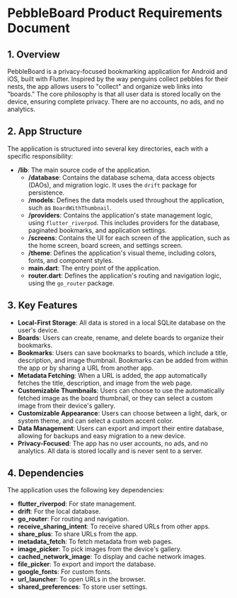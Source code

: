 # PebbleBoard Product Requirements Document

## 1. Overview

PebbleBoard is a privacy-focused bookmarking application for Android and iOS, built with Flutter. Inspired by the way penguins collect pebbles for their nests, the app allows users to "collect" and organize web links into "boards." The core philosophy is that all user data is stored locally on the device, ensuring complete privacy. There are no accounts, no ads, and no analytics.

## 2. App Structure

The application is structured into several key directories, each with a specific responsibility:

*   **/lib**: The main source code of the application.
    *   **/database**: Contains the database schema, data access objects (DAOs), and migration logic. It uses the `drift` package for persistence.
    *   **/models**: Defines the data models used throughout the application, such as `BoardWithThumbnail`.
    *   **/providers**: Contains the application's state management logic, using `flutter_riverpod`. This includes providers for the database, paginated bookmarks, and application settings.
    *   **/screens**: Contains the UI for each screen of the application, such as the home screen, board screen, and settings screen.
    *   **/theme**: Defines the application's visual theme, including colors, fonts, and component styles.
    *   **main.dart**: The entry point of the application.
    *   **router.dart**: Defines the application's routing and navigation logic, using the `go_router` package.

## 3. Key Features

*   **Local-First Storage**: All data is stored in a local SQLite database on the user's device.
*   **Boards**: Users can create, rename, and delete boards to organize their bookmarks.
*   **Bookmarks**: Users can save bookmarks to boards, which include a title, description, and image thumbnail. Bookmarks can be added from within the app or by sharing a URL from another app.
*   **Metadata Fetching**: When a URL is added, the app automatically fetches the title, description, and image from the web page.
*   **Customizable Thumbnails**: Users can choose to use the automatically fetched image as the board thumbnail, or they can select a custom image from their device's gallery.
*   **Customizable Appearance**: Users can choose between a light, dark, or system theme, and can select a custom accent color.
*   **Data Management**: Users can export and import their entire database, allowing for backups and easy migration to a new device.
*   **Privacy-Focused**: The app has no user accounts, no ads, and no analytics. All data is stored locally and is never sent to a server.

## 4. Dependencies

The application uses the following key dependencies:

*   **flutter_riverpod**: For state management.
*   **drift**: For the local database.
*   **go_router**: For routing and navigation.
*   **receive_sharing_intent**: To receive shared URLs from other apps.
*   **share_plus**: To share URLs from the app.
*   **metadata_fetch**: To fetch metadata from web pages.
*   **image_picker**: To pick images from the device's gallery.
*   **cached_network_image**: To display and cache network images.
*   **file_picker**: To export and import the database.
*   **google_fonts**: For custom fonts.
*   **url_launcher**: To open URLs in the browser.
*   **shared_preferences**: To store user settings.
